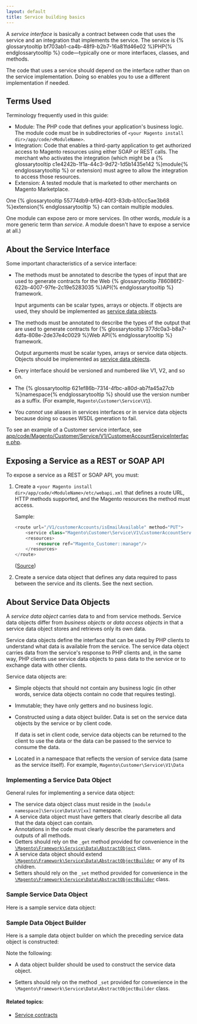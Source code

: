 ```yaml
---
layout: default
title: Service building basics
---
```


A _service interface_ is basically a contract between code that uses the service and an integration that implements the service. The service is {% glossarytooltip bf703ab1-ca4b-48f9-b2b7-16a81fd46e02 %}PHP{% endglossarytooltip %} code&mdash;typically one or more interfaces, classes, and methods.

The code that uses a service should depend on the interface rather than on the service implementation. Doing so enables you to use a different implementation if needed.

## Terms Used

Terminology frequently used in this guide:

*	Module: The PHP code that defines your application's business logic. The module code must be in subdirectories of `<your Magento install dir>/app/code/<ModuleName>`.
*	Integration: Code that enables a third-party application to get authorized access to Magento resources using either SOAP or REST calls. The merchant who activates the integration (which might be a {% glossarytooltip c1e4242b-1f1a-44c3-9d72-1d5b1435e142 %}module{% endglossarytooltip %} or extension) must agree to allow the integration to access those resources.
*	Extension: A tested module that is marketed to other merchants on Magento Marketplace. 

One {% glossarytooltip 55774db9-bf9d-40f3-83db-b10cc5ae3b68 %}extension{% endglossarytooltip %} can contain multiple modules.

One module can expose zero or more services. (In other words, *module* is a more generic term than *service*. A module doesn't have to expose a service at all.)

## About the Service Interface

Some important characteristics of a service interface:

*	The methods must be annotated to describe the types of input that are used to generate contracts for the Web {% glossarytooltip 786086f2-622b-4007-97fe-2c19e5283035 %}API{% endglossarytooltip %} framework.

	Input arguments can be scalar types, arrays or objects. If objects are used, they should be implemented as [service data objects](#about-service-data-objects).

*	The methods must be annotated to describe the types of the output that are used to generate contracts for {% glossarytooltip 377dc0a3-b8a7-4dfa-808e-2de37e4c0029 %}Web API{% endglossarytooltip %} framework.

	Output arguments must be scalar types, arrays or service data objects. Objects should be implemented as [service data objects](#about-service-data-objects).

*	Every interface should be versioned and numbered like V1, V2, and so on.

*	The {% glossarytooltip 621ef86b-7314-4fbc-a80d-ab7fa45a27cb %}namespace{% endglossarytooltip %} should use the version number as a suffix. (For example, `Magento\Customer\Service\V1`).

*	You *cannot* use aliases in services interfaces or in service data objects because doing so causes WSDL generation to fail.

To see an example of a Customer service interface, see <a href="{{ site.mage2000url }}app/code/Magento/Customer/Service/V1/CustomerAccountServiceInterface.php" target="_blank">app/code/Magento/Customer/Service/V1/CustomerAccountServiceInterface.php</a>.

## Exposing a Service as a REST or SOAP API

To expose a service as a REST or SOAP API, you must:

1.	Create a `<your Magento install dir>/app/code/<ModuleName>/etc/webapi.xml` that defines a route URL, HTTP methods supported, and the Magento resources the method must access.

	Sample:

	```php
	<route url="/V1/customerAccounts/isEmailAvailable" method="PUT">
        <service class="Magento\Customer\Service\V1\CustomerAccountServiceInterface" method="isEmailAvailable"/>
        <resources>
            <resource ref="Magento_Customer::manage"/>
        </resources>
    </route>
	```

	(<a href="{{ site.mage2000url }}app/code/Magento/Customer/etc/webapi.xml" target="_blank">Source</a>)

2.	Create a service data object that defines any data required to pass between the service and its clients. See the next section.

## About Service Data Objects

A _service data object_ carries data to and from service methods. Service data objects differ from _business objects_ or _data access objects_ in that a service data object stores and retrieves only its own data.

Service data objects define the interface that can be used by PHP clients to understand what data is available from the service. The service data object carries data from the service's response to PHP clients and, in the same way, PHP clients use service data objects to pass data to the service or to exchange data with other clients.

Service data objects are:

*	Simple objects that should not contain any business logic (in other words, service data objects contain no code that requires testing).

*	Immutable; they have only getters and no business logic.

*	Constructed using a data object builder. Data is set on the service data objects by the service or by client code.

	If data is set in client code, service data objects can be returned to the client to use the data or the data can be passed to the service to consume the data.

*	Located in a namespace that reflects the version of service data (same as the service itself). For example, `Magento\Customer\Service\V1\Data`

### Implementing a Service Data Object

General rules for implementing a service data object:

*	The service data object class must reside in the `[module namespace]\Service\Data\V[xx]` namespace.
*	A service data object must have getters that clearly describe all data that the data object can contain.
*	Annotations in the code must clearly describe the parameters and outputs of all methods.
*	Getters should rely on the `_get` method provided for convenience in the <a href="{{ site.mage2000url }}lib/internal/Magento/Framework/Service/Data/AbstractObject.php" target="_blank">`\Magento\Framework\Service\Data\AbstractObject`</a> class.
*	A service data object should extend <a href="{{ site.mage2000url }}lib/internal/Magento/Framework/Service/Data/AbstractObjectBuilder.php" target="_blank">`\Magento\Framework\Service\Data\AbstractObjectBuilder`</a> or any of its children.
*	Setters should rely on the `_set` method provided for convenience in the <a href="{{ site.mage2000url }}lib/internal/Magento/Framework/Service/Data/AbstractObjectBuilder.php" target="_blank">`\Magento\Framework\Service\Data\AbstractObjectBuilder`</a> class.

### Sample Service Data Object

Here is a sample service data object:

<script src="https://gist.github.com/xcomSteveJohnson/6193ba94d58b7ee3b7c7.js"></script>

### Sample Data Object Builder

Here is a sample data object builder on which the preceding service data object is constructed:

<script src="https://gist.github.com/xcomSteveJohnson/f7ccaf017ea745b895ec.js"></script>

Note the following:

*	A data object builder should be used to construct the service data object.

*	Setters should rely on the method `_set` provided for convenience in the `\Magento\Framework\Service\Data\AbstractObjectBuilder` class.

#### Related topics:

*	<a href="{{ page.baseurl }}extension-dev-guide/service-contracts/service-contracts.html">Service contracts</a>

<!--
*	<a href="{{ page.baseurl }}extension-dev-guide/service-contracts/add-later/service-how-to-use.html">How a Client Uses a Service</a>

*	<a href="{{ page.baseurl }}extension-dev-guide/service-contracts/add-later/svcs-props.html">Service design</a>

*	<a href="{{ page.baseurl }}extension-dev-guide/service-contracts/add-later/what-is-webapi.html">What Is the Web API Framework?</a>

*	<a href="{{ page.baseurl }}config-guide/integration/cg-authorization.html">Authorizing Web API Requests</a>
 -->
